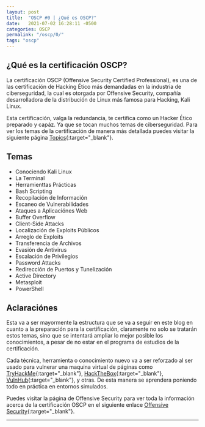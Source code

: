 ```yaml
---
layout: post
title:  "OSCP #0 | ¿Qué es OSCP?"
date:   2021-07-02 16:28:11 -0500
categories: OSCP
permalink: "/oscp/0/"
tags: "oscp"
---
```


## ¿Qué es la certificación OSCP?

La certificación OSCP (Offensive Security Certified Professional), es una de las certificación de Hacking Ético más demandadas en la industria de ciberseguridad, la cual es otorgada por Offensive Security, compañía desarrolladora de la distribución de Linux más famosa para Hacking, Kali Linux.

Esta certificación, valga la redundancia, te certifica como un Hacker Ético preparado y capáz. Ya que se tocan muchos temas de ciberseguridad. Para ver los temas de la certificación de manera más detallada puedes visitar la siguiente página [Topics](https://www.offensive-security.com/documentation/penetration-testing-with-kali.pdf){:target="_blank"}.

## Temas

- Conociendo Kali Linux
- La Terminal
- Herramienttas Prácticas
- Bash Scripting
- Recopilación de Información
- Escaneo de Vulnerabilidades
- Ataques a Aplicaciónes Web
- Buffer Overflow
- Client-Side Attacks
- Localización de Exploits Públicos
- Arreglo de Exploits
- Transferencia de Archivos
- Evasión de Antivirus
- Escalación de Privilegios
- Password Attacks
- Redirección de Puertos y Tunelización
- Active Directory
- Metasploit
- PowerShell

## Aclaraciónes

Esta va a ser mayormente la estructura que se va a seguir en este blog en cuanto a la preparación para la certificación, claramente no solo se tratarán estos temas, sino que se intentará ampliar lo mejor posible los conocimientos, a pesar de no estar en el programa de estudios de la certificación. 

Cada técnica, herramienta o conocimiento nuevo va a ser reforzado al ser usado para vulnerar una maquina virtual de páginas como [TryHackMe](https://tryhackme.com/){:target="_blank"}, [HackTheBox](http://hackthebox.eu/){:target="_blank"}, [VulnHub](https://www.vulnhub.com/){:target="_blank"}, y otras. De esta manera se aprendera poniendo todo en práctica en entornos simulados.

Puedes visitar la página de Offensive Security para ver toda la información acerca de la certificación OSCP en el siguiente enlace [Offensive Security](https://www.offensive-security.com/pwk-oscp/){:target="_blank"}.

---
